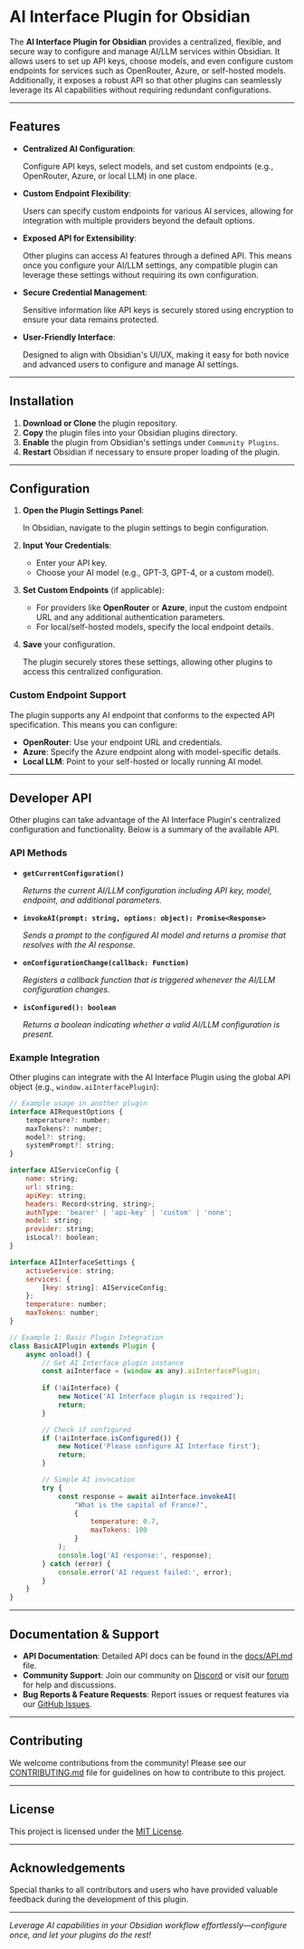 # AI Interface Plugin for Obsidian

The **AI Interface Plugin for Obsidian** provides a centralized, flexible, and secure way to configure and manage AI/LLM services within Obsidian. It allows users to set up API keys, choose models, and even configure custom endpoints for services such as OpenRouter, Azure, or self-hosted models. Additionally, it exposes a robust API so that other plugins can seamlessly leverage its AI capabilities without requiring redundant configurations.

---

## Features

- **Centralized AI Configuration**:
    
    Configure API keys, select models, and set custom endpoints (e.g., OpenRouter, Azure, or local LLM) in one place.
    
- **Custom Endpoint Flexibility**:
    
    Users can specify custom endpoints for various AI services, allowing for integration with multiple providers beyond the default options.
    
- **Exposed API for Extensibility**:
    
    Other plugins can access AI features through a defined API. This means once you configure your AI/LLM settings, any compatible plugin can leverage these settings without requiring its own configuration.
    
- **Secure Credential Management**:
    
    Sensitive information like API keys is securely stored using encryption to ensure your data remains protected.
    
- **User-Friendly Interface**:
    
    Designed to align with Obsidian's UI/UX, making it easy for both novice and advanced users to configure and manage AI settings.
    

---

## Installation

1. **Download or Clone** the plugin repository.
2. **Copy** the plugin files into your Obsidian plugins directory.
3. **Enable** the plugin from Obsidian's settings under `Community Plugins`.
4. **Restart** Obsidian if necessary to ensure proper loading of the plugin.

---

## Configuration

1. **Open the Plugin Settings Panel**:
    
    In Obsidian, navigate to the plugin settings to begin configuration.
    
2. **Input Your Credentials**:
    - Enter your API key.
    - Choose your AI model (e.g., GPT-3, GPT-4, or a custom model).
3. **Set Custom Endpoints** (if applicable):
    - For providers like **OpenRouter** or **Azure**, input the custom endpoint URL and any additional authentication parameters.
    - For local/self-hosted models, specify the local endpoint details.
4. **Save** your configuration.
    
    The plugin securely stores these settings, allowing other plugins to access this centralized configuration.
    

### Custom Endpoint Support

The plugin supports any AI endpoint that conforms to the expected API specification. This means you can configure:

- **OpenRouter**: Use your endpoint URL and credentials.
- **Azure**: Specify the Azure endpoint along with model-specific details.
- **Local LLM**: Point to your self-hosted or locally running AI model.

---

## Developer API

Other plugins can take advantage of the AI Interface Plugin's centralized configuration and functionality. Below is a summary of the available API.

### API Methods

- **`getCurrentConfiguration()`**
    
    *Returns the current AI/LLM configuration including API key, model, endpoint, and additional parameters.*
    
- **`invokeAI(prompt: string, options: object): Promise<Response>`**
    
    *Sends a prompt to the configured AI model and returns a promise that resolves with the AI response.*
    
- **`onConfigurationChange(callback: Function)`**
    
    *Registers a callback function that is triggered whenever the AI/LLM configuration changes.*
    
- **`isConfigured(): boolean`**
    
    *Returns a boolean indicating whether a valid AI/LLM configuration is present.*
    

### Example Integration

Other plugins can integrate with the AI Interface Plugin using the global API object (e.g., `window.aiInterfacePlugin`):

```jsx
// Example usage in another plugin
interface AIRequestOptions {
    temperature?: number;
    maxTokens?: number;
    model?: string;
    systemPrompt?: string;
}

interface AIServiceConfig {
    name: string;
    url: string;
    apiKey: string;
    headers: Record<string, string>;
    authType: 'bearer' | 'api-key' | 'custom' | 'none';
    model: string;
    provider: string;
    isLocal?: boolean;
}

interface AIInterfaceSettings {
    activeService: string;
    services: {
        [key: string]: AIServiceConfig;
    };
    temperature: number;
    maxTokens: number;
}

// Example 1: Basic Plugin Integration
class BasicAIPlugin extends Plugin {
    async onload() {
        // Get AI Interface plugin instance
        const aiInterface = (window as any).aiInterfacePlugin;
        
        if (!aiInterface) {
            new Notice('AI Interface plugin is required');
            return;
        }

        // Check if configured
        if (!aiInterface.isConfigured()) {
            new Notice('Please configure AI Interface first');
            return;
        }

        // Simple AI invocation
        try {
            const response = await aiInterface.invokeAI(
                "What is the capital of France?",
                {
                    temperature: 0.7,
                    maxTokens: 100
                }
            );
            console.log('AI response:', response);
        } catch (error) {
            console.error('AI request failed:', error);
        }
    }
}
```

---

## Documentation & Support

- **API Documentation**: Detailed API docs can be found in the [docs/API.md](https://chatgpt.com/c/docs/API.md) file.
- **Community Support**: Join our community on [Discord](https://discord.example.com/) or visit our [forum](https://forum.example.com/) for help and discussions.
- **Bug Reports & Feature Requests**: Report issues or request features via our [GitHub Issues](https://github.com/yourrepo/ai-interface-plugin/issues).

---

## Contributing

We welcome contributions from the community! Please see our [CONTRIBUTING.md](https://chatgpt.com/c/CONTRIBUTING.md) file for guidelines on how to contribute to this project.

---

## License

This project is licensed under the [MIT License](https://chatgpt.com/c/LICENSE).

---

## Acknowledgements

Special thanks to all contributors and users who have provided valuable feedback during the development of this plugin.

---

*Leverage AI capabilities in your Obsidian workflow effortlessly—configure once, and let your plugins do the rest!*